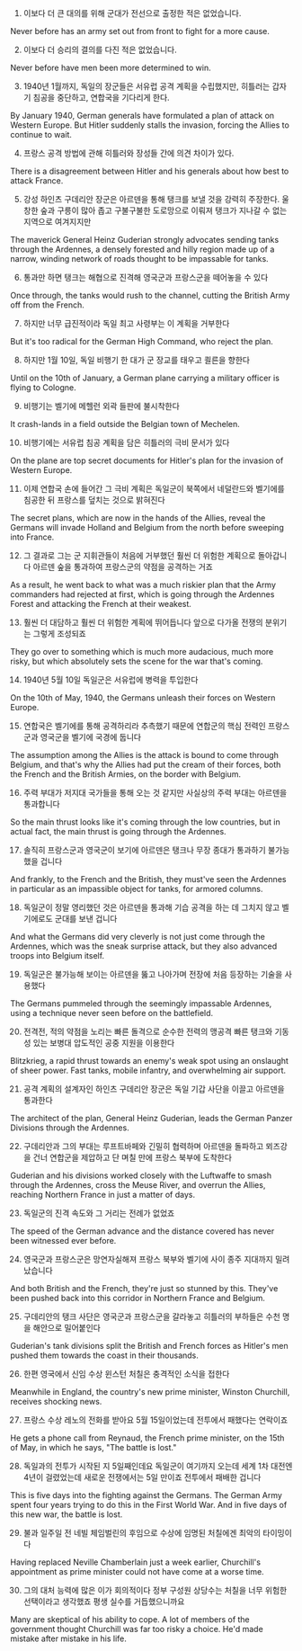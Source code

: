 1. 이보다 더 큰 대의를 위해 군대가 전선으로 출정한 적은 없었습니다.

Never before has an army set out from front to fight for a more cause.

2. 이보다 더 승리의 결의를 다진 적은 없었습니다.

Never before have men been more determined to win.

3. 1940년 1월까지, 독일의 장군들은 서유럽 공격 계획을 수립했지만, 히틀러는 갑자기 침공을 중단하고, 연합국을 기다리게 한다.

By January 1940, German generals have formulated a plan of attack on Western Europe. But Hitler suddenly stalls the invasion, forcing the Allies to continue to wait.

4. 프랑스 공격 방법에 관해 히틀러와 장성들 간에 의견 차이가 있다.

There is a disagreement between Hitler and his generals about how best to attack France.

5. 강성 하인츠 구데리안 장군은 아르덴을 통해 탱크를 보낼 것을 강력히 주장한다. 울창한 숲과 구릉이 많아 좁고 구불구불한 도로망으로 이뤄져 탱크가 지나갈 수 없는 지역으로 여겨지지만

The maverick General Heinz Guderian strongly advocates sending tanks through the Ardennes, a densely forested and hilly region made up of a narrow, winding network of roads thought to be impassable for tanks.

6. 통과만 하면 탱크는 해협으로 진격해 영국군과 프랑스군을 떼어놓을 수 있다

Once through, the tanks would rush to the channel, cutting the British Army off from the French.

7. 하지만 너무 급진적이라 독일 최고 사령부는 이 계획을 거부한다

But it's too radical for the German High Command, who reject the plan.

8. 하지만 1월 10일, 독일 비행기 한 대가 군 장교를 태우고 쾰른을 향한다

Until on the 10th of January, a German plane carrying a military officer is flying to Cologne.

9. 비행기는 벨기에 메헬런 외곽 들판에 불시착한다

It crash-lands in a field outside the Belgian town of Mechelen.

10. 비행기에는 ‎서유럽 침공 계획을 담은 히틀러의 극비 문서가 있다

On the plane are top secret documents for Hitler's plan for the invasion of Western Europe.

11. 이제 연합국 손에 들어간 ‎그 극비 계획은 독일군이 북쪽에서 ‎네덜란드와 벨기에를 침공한 뒤 프랑스를 덮치는 것으로 밝혀진다

The secret plans, which are now in the hands of the Allies, reveal the Germans will invade Holland and Belgium from the north before sweeping into France.

12. 그 결과로 그는 ‎군 지휘관들이 처음에 거부했던 훨씬 더 위험한 ‎계획으로 돌아갑니다 아르덴 숲을 통과하여 ‎프랑스군의 약점을 공격하는 거죠

As a result, he went back to what was a much riskier plan that the Army commanders had rejected at first, which is going through the Ardennes Forest and attacking the French at their weakest.

13. 훨씬 더 대담하고 ‎훨씬 더 위험한 계획에 뛰어듭니다 앞으로 다가올 전쟁의 분위기는 ‎그렇게 조성되죠

They go over to something which is much more audacious, much more risky, but which absolutely sets the scene for the war that's coming.

14. 1940년 5월 10일 독일군은 서유럽에 ‎병력을 투입한다

On the 10th of May, 1940, the Germans unleash their forces on Western Europe.

15. 연합국은 벨기에를 통해 ‎공격하리라 추측했기 때문에 ‎연합군의 핵심 전력인 프랑스군과 영국군을 ‎벨기에 국경에 둡니다

The assumption among the Allies is the attack is bound to come through Belgium, and that's why the Allies had put the cream of their forces, both the French and the British Armies, on the border with Belgium.

16. 주력 부대가 저지대 국가들을 통해 ‎오는 것 같지만 사실상의 주력 부대는 ‎아르덴을 통과합니다

So the main thrust looks like it's coming through the low countries, but in actual fact, the main thrust is going through the Ardennes.

17. 솔직히 프랑스군과 영국군이 ‎보기에 아르덴은 ‎탱크나 무장 종대가 통과하기 ‎불가능했을 겁니다

And frankly, to the French and the British, they must've seen the Ardennes in particular as an impassible object for tanks, for armored columns.

18. 독일군이 정말 영리했던 것은 ‎아르덴을 통과해 기습 공격을 하는 데 그치지 않고 벨기에로도 군대를 보낸 겁니다

And what the Germans did very cleverly is not just come through the Ardennes, which was the sneak surprise attack, but they also advanced troops into Belgium itself.

19. 독일군은 불가능해 보이는 ‎아르덴을 뚫고 나아가며 전장에 처음 ‎등장하는 기술을 사용했다

The Germans pummeled through the seemingly impassable Ardennes, using a technique never seen before on the battlefield.

20. 전격전, 적의 약점을 노리는 ‎빠른 돌격으로 ‎순수한 전력의 맹공격 ‎빠른 탱크와 기동성 있는 보병대 압도적인 공중 지원을 이용한다

Blitzkrieg, a rapid thrust towards an enemy's weak spot using an onslaught of sheer power. Fast tanks, mobile infantry, and overwhelming air support.

21. 공격 계획의 설계자인 ‎하인츠 구데리안 장군은 ‎독일 기갑 사단을 이끌고 ‎아르덴을 통과한다

The architect of the plan, General Heinz Guderian, leads the German Panzer Divisions through the Ardennes.

22. 구데리안과 그의 부대는 ‎루프트바페와 긴밀히 협력하며 아르덴을 돌파하고 뫼즈강을 건너 연합군을 제압하고 ‎단 며칠 만에 ‎프랑스 북부에 도착한다

Guderian and his divisions worked closely with the Luftwaffe to smash through the Ardennes, cross the Meuse River, and overrun the Allies, reaching Northern France in just a matter of days.

23. ‎독일군의 진격 속도와 그 거리는 전례가 없었죠

The speed of the German advance and the distance covered has never been witnessed ever before.

24. 영국군과 프랑스군은 망연자실해져 프랑스 북부와 벨기에 사이 ‎종주 지대까지 밀려났습니다

And both British and the French, they're just so stunned by this. They've been pushed back into this corridor in Northern France and Belgium.

25. 구데리안의 탱크 사단은 ‎영국군과 프랑스군을 갈라놓고 히틀러의 부하들은 ‎수천 명을 해안으로 밀어붙인다

Guderian's tank divisions split the British and French forces as Hitler's men pushed them towards the coast in their thousands.

26. 한편 영국에서 ‎신임 수상 윈스턴 처칠은 충격적인 소식을 접한다

Meanwhile in England, the country's new prime minister, Winston Churchill, receives shocking news.

27. 프랑스 수상 레노의 전화를 받아요 5월 15일이었는데 ‎전투에서 패했다는 연락이죠

He gets a phone call from Reynaud, the French prime minister, on the 15th of May, in which he says, "The battle is lost."

28. 독일과의 전투가 ‎시작된 지 5일째인데요 독일군이 여기까지 오는데 ‎세계 1차 대전엔 4년이 걸렸었는데 새로운 전쟁에서는 5일 만이죠 ‎전투에서 패배한 겁니다

This is five days into the fighting against the Germans. The German Army spent four years trying to do this in the First World War. And in five days of this new war, the battle is lost.

29. 불과 일주일 전 ‎네빌 체임벌린의 후임으로 수상에 임명된 처칠에겐 최악의 타이밍이다

Having replaced Neville Chamberlain just a week earlier, Churchill's appointment as prime minister could not have come at a worse time.

30. 그의 대처 능력에 ‎많은 이가 회의적이다 정부 구성원 상당수는 처칠을 ‎너무 위험한 선택이라고 생각했죠 평생 실수를 거듭했으니까요

Many are skeptical of his ability to cope. A lot of members of the government thought Churchill was far too risky a choice. He'd made mistake after mistake in his life.